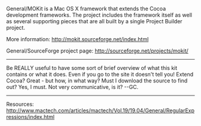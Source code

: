 General/MOKit is a Mac OS X framework that extends the Cocoa development frameworks. The project includes the framework itself as well as several supporting pieces that are all built by a single Project Builder project.

More information:
http://mokit.sourceforge.net/index.html

General/SourceForge project page:
http://sourceforge.net/projects/mokit/

----

Be REALLY useful to have some sort of brief overview of what this kit contains or what it does. Even if you go to the site it doesn't tell you! Extend Cocoa? Great - but how, in what way? Must I download the source to find out? Yes, I must. Not very communicative, is it? --GC.

----
Resources:
http://www.mactech.com/articles/mactech/Vol.19/19.04/General/RegularExpressions/index.html